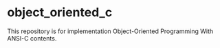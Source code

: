 # object_oriented_c
This repository is for implementation Object-Oriented Programming With ANSI-C contents.
